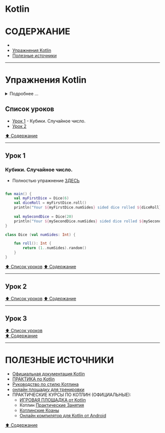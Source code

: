 # Kotlin

# СОДЕРЖАНИЕ

- [](#)
- [Упражнения Kotlin](#)
- [Полезные источники](#Полезные-источники)

---------------------------------------------------------------------------------------------------------------------

# Упражнения Kotlin 

<details>
<summary>Подробнее ...</summary>
Здесь собраны мои простые учебные коды по Kotlin 
//Можно использовать онлайн площадку для тренировки: https://developer.android.com/training/kotlinplayground
</details>

## Список уроков

- [Урок 1](#Урок-1) - Кубики. Случайное число. 
- [Урок 2](#Урок-2)


[:arrow_up: Содержание](#Содержание) 

----------------------------------------------------------------------------

## Урок 1 

### Кубики. Случайное число. 
- Полностью упражнение [ЗДЕСЬ](https://developer.android.com/codelabs/basic-android-kotlin-training-create-dice-roller-in-kotlin#0)

```kotlin

fun main() {
    val myFirstDice = Dice(6)
    val diceRoll = myFirstDice.roll()
    println("Your ${myFirstDice.numSides} sided dice rolled ${diceRoll}!")
    
    val mySecondDice = Dice(20)
    println("Your ${mySecondDice.numSides} sided dice rolled ${mySecondDice.roll()}!")
}

class Dice (val numSides: Int) {

    fun roll(): Int {
        return (1..numSides).random()
    }
}
```
[:arrow_up: Список уроков](#Список-уроков) 
[:arrow_up: Содержание](#Содержание) 

----------------------------------------------------------------------------

## Урок 2





[:arrow_up: Список уроков](#Список-уроков) 
[:arrow_up: Содержание](#Содержание) 

----------------------------------------------------------------------------

## Урок 3





[:arrow_up: Список уроков](#Список-уроков)    
[:arrow_up: Содержание](#Содержание) 

---------------------------------------------------------------------------------------------------------------------

# ПОЛЕЗНЫЕ ИСТОЧНИКИ

- [Официальная документация Kotlin](https://kotlinlang.org/docs/reference/)
- [ПРАКТИКА по Kotlin](#https://github.com/OlgaKirshbaum/Android-Developer-Guide/blob/main/Kotlin%20упражнения.md)
- [Руководство по стилю Котлина](https://developer.android.com/kotlin/style-guide)
- [онлайн площадку для тренировки](https://developer.android.com/training/kotlinplayground)
- ПРАКТИЧЕСКИЕ КУРСЫ ПО КОТЛИН (ОФИЦИАЛЬНЫЕ):
     - [ИГРОВАЯ ПЛОЩАДКА от Kotlin](https://play.kotlinlang.org/#eyJ2ZXJzaW9uIjoiMS40LjIwIiwicGxhdGZvcm0iOiJqYXZhIiwiYXJncyI6IiIsImpzQ29kZSI6IiIsIm5vbmVNYXJrZXJzIjp0cnVlLCJ0aGVtZSI6ImlkZWEiLCJjb2RlIjoiLyoqXG4gKiBZb3UgY2FuIGVkaXQsIHJ1biwgYW5kIHNoYXJlIHRoaXMgY29kZS4gXG4gKiBwbGF5LmtvdGxpbmxhbmcub3JnIFxuICovXG5cbmZ1biBtYWluKCkge1xuICAgIHByaW50bG4oXCJIZWxsbywgd29ybGQhISFcIilcbn0ifQ==)
     - Котлин [Практические Занятия](https://play.kotlinlang.org/hands-on/overview) 
     - [Котлинские Коаны](https://play.kotlinlang.org/koans/overview) 
     - [Онлайн компилятор для Kotlin от Android](https://developer.android.com/training/kotlinplayground)

[:arrow_up: Содержание](#Содержание) 
